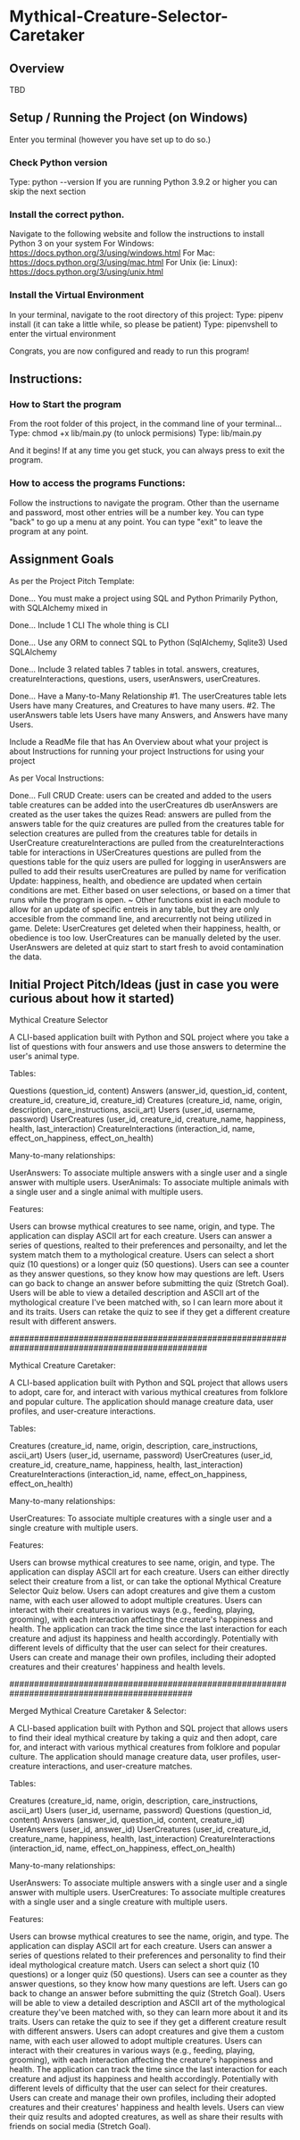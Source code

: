 # Mythical-Creature-Selector-Caretaker

## Overview
TBD


## Setup / Running the Project (on Windows)
Enter you terminal (however you have set up to do so.)

### Check Python version
Type: python --version
If you are running Python 3.9.2 or higher you can skip the next section

### Install the correct python. 
Navigate to the following website and follow the instructions to install Python 3 on your system
For Windows:
https://docs.python.org/3/using/windows.html
For Mac:
https://docs.python.org/3/using/mac.html
For Unix (ie: Linux):
https://docs.python.org/3/using/unix.html

### Install the Virtual Environment
In your terminal, navigate to the root directory of this project:
Type: pipenv install
(it can take a little while, so please be patient)
Type: pipenvshell to enter the virtual environment

Congrats, you are now configured and ready to run this program!

## Instructions:
### How to Start the program
From the root folder of this project, in the command line of your terminal...
Type: chmod +x lib/main.py (to unlock permisions)
Type: lib/main.py

And it begins!
If at any time you get stuck, you can always press <ctrl-c> to exit the program.

### How to access the programs Functions:
Follow the instructions to navigate the program. 
Other than the username and password, most other entries will be a number key.
You can type "back" to go up a menu at any point.
You can type "exit" to leave the program at any point.

## Assignment Goals
As per the Project Pitch Template:

Done... You must make a project using SQL and Python
    Primarily Python, with SQLAlchemy mixed in

Done... Include 1 CLI
    The whole thing is CLI

Done... Use any ORM to connect SQL to Python (SqlAlchemy, Sqlite3)
    Used SQLAlchemy

Done... Include 3 related tables
    7 tables in total.
    answers, creatures, creatureInteractions, questions, users, userAnswers, userCreatures.

Done... Have a Many-to-Many Relationship
    #1. The userCreatures table lets Users have many Creatures, and Creatures to have many users. 
    #2. The userAnswers table lets Users have many Answers, and Answers have many Users.

Include a ReadMe file that has 
    An Overview about what your project is about
    Instructions for running your project
    Instructions for using your project

As per Vocal Instructions:

Done... Full CRUD
    Create:
        users can be created and added to the users table
        creatures can be added into the userCreatures db
        userAnswers are created as the user takes the quizes
    Read:
        answers are pulled from the answers table for the quiz
        creatures are pulled from the creatures table for selection
        creatures are pulled from the creatures table for details in UserCreature
        creatureInteractions are pulled from the creatureInteractions table for interactions in USerCreatures
        questions are pulled from the questions table for the quiz
        users are pulled for logging in
        userAnswers are pulled to add their results
        userCreatures are pulled by name for verification
    Update:
        happiness, health, and obedience are updated when certain conditions are met.
            Either based on user selections, or based on a timer that runs while the program is open.
        ~ Other functions exist in each module to allow for an update of specific entreis in any table, 
            but they are only accesible from the command line, and arecurrently not being utilized in game.
    Delete:
        UserCreatures get deleted when their happiness, health, or obedience is too low. 
        UserCreatures can be manually deleted by the user. 
        UserAnswers are deleted at quiz start to start fresh to avoid contamination the data.




## Initial Project Pitch/Ideas (just in case you were curious about how it started)

Mythical Creature Selector

A CLI-based application built with Python and SQL project where you take a list of questions with four answers and use those answers to determine the user's animal type.

Tables:

Questions (question_id, content)
Answers (answer_id, question_id, content, creature_id, creature_id, creature_id)
Creatures (creature_id, name, origin, description, care_instructions, ascii_art)
Users (user_id, username, password)
UserCreatures (user_id, creature_id, creature_name, happiness, health, last_interaction)
CreatureInteractions (interaction_id, name, effect_on_happiness, effect_on_health)

Many-to-many relationships:

UserAnswers: To associate multiple answers with a single user and a single answer with multiple users.
UserAnimals: To associate multiple animals with a single user and a single animal with multiple users.

Features:

Users can browse mythical creatures to see name, origin, and type.
The application can display ASCII art for each creature.
Users can answer a series of questions, realted to their preferences and personailty, and let the system match them to a mythological creature.
Users can select a short quiz (10 questions) or a longer quiz (50 questions).
Users can see a counter as they answer questions, so they know how may questions are left. 
Users can go back to change an answer before submitting the quiz (Stretch Goal).
Users will be able to view a detailed description and ASCII art of the mythological creature I've been matched with, so I can learn more about it and its traits.
Users can retake the quiz to see if they get a different creature result with different answers.

################################################################################################

Mythical Creature Caretaker:

A CLI-based application built with Python and SQL project that allows users to adopt, care for, and interact with various mythical creatures from folklore and popular culture. The application should manage creature data, user profiles, and user-creature interactions.

Tables:

Creatures (creature_id, name, origin, description, care_instructions, ascii_art)
Users (user_id, username, password)
UserCreatures (user_id, creature_id, creature_name, happiness, health, last_interaction)
CreatureInteractions (interaction_id, name, effect_on_happiness, effect_on_health)

Many-to-many relationships:

UserCreatures: To associate multiple creatures with a single user and a single creature with multiple users.

Features:

Users can browse mythical creatures to see name, origin, and type.
The application can display ASCII art for each creature.
Users can either directly select their creature from a list, or can take the optional Mythical Creature Selector Quiz below.
Users can adopt creatures and give them a custom name, with each user allowed to adopt multiple creatures.
Users can interact with their creatures in various ways (e.g., feeding, playing, grooming), with each interaction affecting the creature's happiness and health.
The application can track the time since the last interaction for each creature and adjust its happiness and health accordingly. Potentially with different levels of difficulty that the user can select for their creatures.
Users can create and manage their own profiles, including their adopted creatures and their creatures' happiness and health levels.

#############################################################################################

Merged Mythical Creature Caretaker & Selector:

A CLI-based application built with Python and SQL project that allows users to find their ideal mythical creature by taking a quiz and then adopt, care for, and interact with various mythical creatures from folklore and popular culture. The application should manage creature data, user profiles, user-creature interactions, and user-creature matches.

Tables:

Creatures (creature_id, name, origin, description, care_instructions, ascii_art)
Users (user_id, username, password)
Questions (question_id, content)
Answers (answer_id, question_id, content, creature_id)
UserAnswers (user_id, answer_id)
UserCreatures (user_id, creature_id, creature_name, happiness, health, last_interaction)
CreatureInteractions (interaction_id, name, effect_on_happiness, effect_on_health)

Many-to-many relationships:

UserAnswers: To associate multiple answers with a single user and a single answer with multiple users.
UserCreatures: To associate multiple creatures with a single user and a single creature with multiple users.

Features:

Users can browse mythical creatures to see the name, origin, and type.
The application can display ASCII art for each creature.
Users can answer a series of questions related to their preferences and personality to find their ideal mythological creature match.
Users can select a short quiz (10 questions) or a longer quiz (50 questions).
Users can see a counter as they answer questions, so they know how many questions are left.
Users can go back to change an answer before submitting the quiz (Stretch Goal).
Users will be able to view a detailed description and ASCII art of the mythological creature they've been matched with, so they can learn more about it and its traits.
Users can retake the quiz to see if they get a different creature result with different answers.
Users can adopt creatures and give them a custom name, with each user allowed to adopt multiple creatures.
Users can interact with their creatures in various ways (e.g., feeding, playing, grooming), with each interaction affecting the creature's happiness and health.
The application can track the time since the last interaction for each creature and adjust its happiness and health accordingly. Potentially with different levels of difficulty that the user can select for their creatures.
Users can create and manage their own profiles, including their adopted creatures and their creatures' happiness and health levels.
Users can view their quiz results and adopted creatures, as well as share their results with friends on social media (Stretch Goal).
